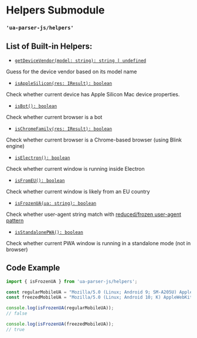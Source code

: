 # Helpers Submodule

### `'ua-parser-js/helpers'`

## List of Built-in Helpers:

- [`getDeviceVendor(model: string): string | undefined`](/api/submodules/helpers/get-device-vendor)

Guess for the device vendor based on its model name

- [`isAppleSilicon(res: IResult): boolean`](/api/submodules/helpers/is-apple-silicon)

Check whether current device has Apple Silicon Mac device properties.

- [`isBot(): boolean`](/api/submodules/helpers/is-bot)

Check whether current browser is a bot

- [`isChromeFamily(res: IResult): boolean`](/api/submodules/helpers/is-chrome-family)

Check whether current browser is a Chrome-based browser (using Blink engine)

- [`isElectron(): boolean`](/api/submodules/helpers/is-electron)

Check whether current window is running inside Electron

- [`isFromEU(): boolean`](/api/submodules/helpers/is-from-eu)

Check whether current window is likely from an EU country

- [`isFrozenUA(ua: string): boolean`](/api/submodules/helpers/is-frozen-ua)

Check whether user-agent string match with [reduced/frozen user-agent pattern](https://www.chromium.org/updates/ua-reduction/)

- [`isStandalonePWA(): boolean`](/api/submodules/helpers/is-standalone-pwa)

Check whether current PWA window is running in a standalone mode (not in browser)

## Code Example

```js
import { isFrozenUA } from 'ua-parser-js/helpers';

const regularMobileUA = "Mozilla/5.0 (Linux; Android 9; SM-A205U) AppleWebKit/537.36 (KHTML, like Gecko) Chrome/93.0.1234.56 Mobile Safari/537.36";
const freezedMobileUA = "Mozilla/5.0 (Linux; Android 10; K) AppleWebKit/537.36 (KHTML, like Gecko) Chrome/93.0.0.0 Mobile Safari/537.36";

console.log(isFrozenUA(regularMobileUA));
// false

console.log(isFrozenUA(freezedMobileUA));
// true
```